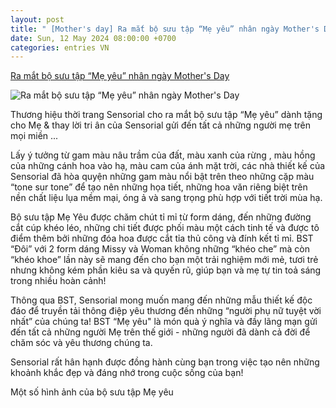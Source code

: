 ```yaml
---
layout: post
title: " [Mother's day] Ra mắt bộ sưu tập “Mẹ yêu” nhân ngày Mother's Day"
date: Sun, 12 May 2024 08:00:00 +0700
categories: entries VN
---
```

[Ra mắt bộ sưu tập “Mẹ yêu” nhân ngày Mother's Day](https://giadinhonline.vn/ra-mat-bo-suu-tap-me-yeu-nhan-ngay-mothersday-d198629.html)

![Ra mắt bộ sưu tập “Mẹ yêu” nhân ngày Mother's Day](https://t.ex-cdn.com/giadinhonline.vn/resize/550x310/files/content/2024/05/11/1-1636.jpg)

Thương hiệu thời trang Sensorial cho ra mắt bộ sưu tập “Mẹ yêu” dành tặng cho Mẹ & thay lời tri ân của Sensorial gửi đến tất cả những người mẹ trên mọi miền ...

Lấy ý tưởng từ gam màu nâu trầm của đất, màu xanh của rừng , màu hồng của những cánh hoa vào hạ, màu cam của ánh mặt trời, các nhà thiết kế của Sensorial đã hòa quyện những gam màu nổi bật trên theo những cặp màu “tone sur tone” để tạo nên những họa tiết, những hoa văn riêng biệt trên nền chất liệu lụa mềm mại, óng ả và sang trọng phù hợp với tiết trời mùa hạ.

Bộ sưu tập Mẹ Yêu được chăm chút tỉ mỉ từ form dáng, đến những đường cắt cúp khéo léo, những chi tiết được phối màu một cách tinh tế và được tô điểm thêm bởi những đóa hoa được cắt tỉa thủ công và đính kết tỉ mỉ. BST “Đôi” với 2 form dáng Missy và Woman không những “khéo che” mà còn “khéo khoe” lần này sẽ mang đến cho bạn một trải nghiệm mới mẻ, tươi trẻ nhưng không kém phần kiêu sa và quyến rũ, giúp bạn và mẹ tự tin toả sáng trong nhiều hoàn cảnh!

Thông qua BST, Sensorial mong muốn mang đến những mẫu thiết kế độc đáo để truyền tải thông điệp yêu thương đến những “người phụ nữ tuyệt vời nhất” của chúng ta! BST “Mẹ yêu" là món quà ý nghĩa và đầy lãng mạn gửi đến tất cả những người Mẹ trên thế giới - những người đã dành cả đời để chăm sóc và yêu thương chúng ta.

Sensorial rất hân hạnh được đồng hành cùng bạn trong việc tạo nên những khoảnh khắc đẹp và đáng nhớ trong cuộc sống của bạn!

Một số hình ảnh của bộ sưu tập Mẹ yêu

